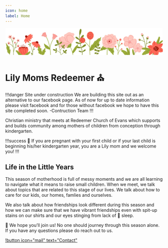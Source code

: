 ```yaml
---
icon: home
label: Home
---
```


![](files/banner-flowers.jpg)

# Lily Moms Redeemer ⛪

!!!danger Site under construction
We are building this site out as an alternative to our facebook page. As of now for up to date information please visit facebook and for those without facebook we hope to have this site completed soon. -Contruction Team
!!!

Christian ministry that meets at Redeemer Church of Evans which supports and builds community among mothers of children from conception through kindergarten.

!!!success
🤰 If you are pregnant with your first child or if your last child is beginning his/her kindergarten year, you are a Lily mom and we welcome you!
!!!

## Life in the Little Years

This season of motherhood is full of messy moments and we are all learning to navigate what it means to raise small children. When we meet, we talk about topics that are related to this stage of our lives. We talk about how to care for our kids, our homes, famlies and ourselves.

We also talk about how friendships look different during this season and how we can make sure that we have vibrant friendships even with spit-up stains on our shirts and our eyes stinging from lack of 🥱 sleep.

💖 We hope you’ll join us! No one should journey through this season alone. If you have any questions please do reach out to us.

[!button icon="mail" text="Contact"](contact.md)


